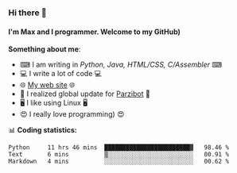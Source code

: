 ### Hi there 👋
#### I'm Max and I programmer. Welcome to my GitHub)

**Something about me**:
- ⌨ I am writing in _Python, Java, HTML/CSS, C/Assembler_ ⌨
- 💻 I write a lot of code 💻
- 🌐 [My web site](https://merive.herokuapp.com/) 🌐
- 💾 I realized global update for [Parzibot](https://github.com/merive/Parzibot) 💾
- 🖥️ I like using Linux 🖥️
- 😍 I really love programming) 😍

📊 **Coding statistics:**
<!--START_SECTION:waka-->
```text
Python     11 hrs 46 mins  ████████████████████████▓   98.46 % 
Text       6 mins          ▒░░░░░░░░░░░░░░░░░░░░░░░░   00.91 % 
Markdown   4 mins          ░░░░░░░░░░░░░░░░░░░░░░░░░   00.62 % 
```
<!--END_SECTION:waka-->
